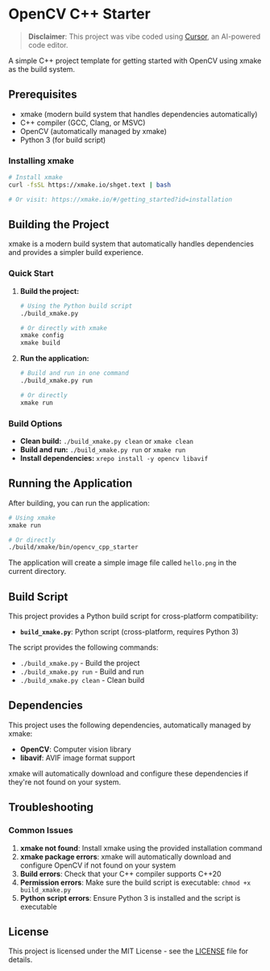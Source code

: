 # OpenCV C++ Starter

> **Disclaimer**: This project was vibe coded using [Cursor](https://cursor.sh), an AI-powered code editor.

A simple C++ project template for getting started with OpenCV using xmake as the build system.

## Prerequisites

- xmake (modern build system that handles dependencies automatically)
- C++ compiler (GCC, Clang, or MSVC)
- OpenCV (automatically managed by xmake)
- Python 3 (for build script)

### Installing xmake

```bash
# Install xmake
curl -fsSL https://xmake.io/shget.text | bash

# Or visit: https://xmake.io/#/getting_started?id=installation
```

## Building the Project

xmake is a modern build system that automatically handles dependencies and provides a simpler build experience.

### Quick Start

1. **Build the project:**

   ```bash
   # Using the Python build script
   ./build_xmake.py
   
   # Or directly with xmake
   xmake config
   xmake build
   ```

2. **Run the application:**

   ```bash
   # Build and run in one command
   ./build_xmake.py run
   
   # Or directly
   xmake run
   ```

### Build Options

- **Clean build:** `./build_xmake.py clean` or `xmake clean`
- **Build and run:** `./build_xmake.py run` or `xmake run`
- **Install dependencies:** `xrepo install -y opencv libavif`

## Running the Application

After building, you can run the application:

```bash
# Using xmake
xmake run

# Or directly
./build/xmake/bin/opencv_cpp_starter
```

The application will create a simple image file called `hello.png` in the current directory.

## Build Script

This project provides a Python build script for cross-platform compatibility:

- **`build_xmake.py`**: Python script (cross-platform, requires Python 3)

The script provides the following commands:
- `./build_xmake.py` - Build the project
- `./build_xmake.py run` - Build and run
- `./build_xmake.py clean` - Clean build

## Dependencies

This project uses the following dependencies, automatically managed by xmake:

- **OpenCV**: Computer vision library
- **libavif**: AVIF image format support

xmake will automatically download and configure these dependencies if they're not found on your system.

## Troubleshooting

### Common Issues

1. **xmake not found**: Install xmake using the provided installation command
2. **xmake package errors**: xmake will automatically download and configure OpenCV if not found on your system
3. **Build errors**: Check that your C++ compiler supports C++20
4. **Permission errors**: Make sure the build script is executable: `chmod +x build_xmake.py`
5. **Python script errors**: Ensure Python 3 is installed and the script is executable

## License

This project is licensed under the MIT License - see the [LICENSE](LICENSE) file for details.

